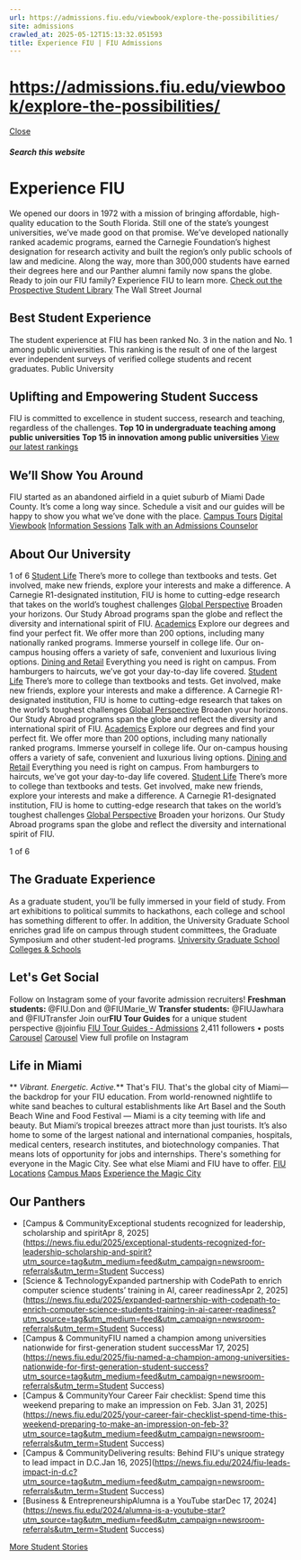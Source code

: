 ```yaml
---
url: https://admissions.fiu.edu/viewbook/explore-the-possibilities/
site: admissions
crawled_at: 2025-05-12T15:13:32.051593
title: Experience FIU | FIU Admissions
---
```


# https://admissions.fiu.edu/viewbook/explore-the-possibilities/

[ Close ](https://admissions.fiu.edu/experience-fiu/)
##### Search this website
# Experience FIU
We opened our doors in 1972 with a mission of bringing affordable, high-quality education to the South Florida. Still one of the state’s youngest universities, we’ve made good on that promise. We’ve developed nationally ranked academic programs, earned the Carnegie Foundation’s highest designation for research activity and built the region’s only public schools of law and medicine. Along the way, more than 300,000 students have earned their degrees here and our Panther alumni family now spans the globe. Ready to join our FIU family? Experience FIU to learn more.
[Check out the Prospective Student Library](https://admissions.fiu.edu/experience-fiu/prospective-student-digital-library/index.html)
The Wall Street Journal
## Best Student Experience
The student experience at FIU has been ranked No. 3 in the nation and No. 1 among public universities. This ranking is the result of one of the largest ever independent surveys of verified college students and recent graduates.
Public University
## Uplifting and Empowering Student Success
FIU is committed to excellence in student success, research and teaching, regardless of the challenges.
**Top 10 in undergraduate teaching among public universities**
**Top 15 in innovation among public universities**
[View our latest rankings](https://www.fiu.edu/about/rankings-facts/index.html)
## We’ll Show You Around
FIU started as an abandoned airfield in a quiet suburb of Miami Dade County. It’s come a long way since. Schedule a visit and our guides will be happy to show you what we’ve done with the place.
[Campus Tours](https://admissions.fiu.edu/experience-fiu/campus-tours/index.html)
[Digital Viewbook](https://admissions.fiu.edu/viewbook)
[Information Sessions](https://admissions.fiu.edu/experience-fiu/information-sessions/index.html)
[Talk with an Admissions Counselor](https://admissions.fiu.edu/contact/find-your-counselor/index.html)
## About Our University
1 of 6
[Student Life](https://www.fiu.edu/student-life/index.html)
There’s more to college than textbooks and tests. Get involved, make new friends, explore your interests and make a difference.
A Carnegie R1-designated institution, FIU is home to cutting-edge research that takes on the world’s toughest challenges
[Global Perspective](https://studyabroad.fiu.edu/)
Broaden your horizons. Our Study Abroad programs span the globe and reflect the diversity and international spirit of FIU.
[Academics](https://www.fiu.edu/academics/index.html)
Explore our degrees and find your perfect fit. We offer more than 200 options, including many nationally ranked programs.
Immerse yourself in college life. Our on-campus housing offers a variety of safe, convenient and luxurious living options.
[Dining and Retail](https://shop.fiu.edu/)
Everything you need is right on campus. From hamburgers to haircuts, we’ve got your day-to-day life covered.
[Student Life](https://www.fiu.edu/student-life/index.html)
There’s more to college than textbooks and tests. Get involved, make new friends, explore your interests and make a difference.
A Carnegie R1-designated institution, FIU is home to cutting-edge research that takes on the world’s toughest challenges
[Global Perspective](https://studyabroad.fiu.edu/)
Broaden your horizons. Our Study Abroad programs span the globe and reflect the diversity and international spirit of FIU.
[Academics](https://www.fiu.edu/academics/index.html)
Explore our degrees and find your perfect fit. We offer more than 200 options, including many nationally ranked programs.
Immerse yourself in college life. Our on-campus housing offers a variety of safe, convenient and luxurious living options.
[Dining and Retail](https://shop.fiu.edu/)
Everything you need is right on campus. From hamburgers to haircuts, we’ve got your day-to-day life covered.
[Student Life](https://www.fiu.edu/student-life/index.html)
There’s more to college than textbooks and tests. Get involved, make new friends, explore your interests and make a difference.
A Carnegie R1-designated institution, FIU is home to cutting-edge research that takes on the world’s toughest challenges
[Global Perspective](https://studyabroad.fiu.edu/)
Broaden your horizons. Our Study Abroad programs span the globe and reflect the diversity and international spirit of FIU.


1 of 6
## The Graduate Experience
As a graduate student, you’ll be fully immersed in your field of study. From art exhibitions to political summits to hackathons, each college and school has something different to offer. In addition, the University Graduate School enriches grad life on campus through student committees, the Graduate Symposium and other student-led programs.
[University Graduate School](http://gradschool.fiu.edu/)
[Colleges & Schools](https://www.fiu.edu/academics/colleges-schools/index.html)
## Let's Get Social
Follow on Instagram some of your favorite admission recruiters!
**Freshman students:** @FIU.Don and @FIUMarie_W
**Transfer students:** @FIUJawhara and @FIUTransfer 
Join our**FIU Tour Guides** for a unique student perspective @joinfiu
[FIU Tour Guides - Admissions](https://admissions.fiu.edu/experience-fiu/)
2,411 followers
• 
posts
[Carousel](https://admissions.fiu.edu/experience-fiu/)
[Carousel](https://admissions.fiu.edu/experience-fiu/)
View full profile on Instagram
## Life in Miami
** _Vibrant. Energetic. Active._** That's FIU. That's the global city of Miami—the backdrop for your FIU education. From world-renowned nightlife to white sand beaches to cultural establishments like Art Basel and the South Beach Wine and Food Festival — Miami is a city teeming with life and beauty.
But Miami’s tropical breezes attract more than just tourists. It’s also home to some of the largest national and international companies, hospitals, medical centers, research institutes, and biotechnology companies. That means lots of opportunity for jobs and internships.
There's something for everyone in the Magic City. See what else Miami and FIU have to offer.
[FIU Locations](https://www.fiu.edu/locations/index.html)
[Campus Maps](http://campusmaps.fiu.edu/)
[Experience the Magic City](https://admissions.fiu.edu/viewbook/we-are-miami/index.html)
## Our Panthers
  * [Campus & CommunityExceptional students recognized for leadership, scholarship and spiritApr 8, 2025](https://news.fiu.edu/2025/exceptional-students-recognized-for-leadership-scholarship-and-spirit?utm_source=tag&utm_medium=feed&utm_campaign=newsroom-referrals&utm_term=Student Success)
  * [Science & TechnologyExpanded partnership with CodePath to enrich computer science students’ training in AI, career readinessApr 2, 2025](https://news.fiu.edu/2025/expanded-partnership-with-codepath-to-enrich-computer-science-students-training-in-ai-career-readiness?utm_source=tag&utm_medium=feed&utm_campaign=newsroom-referrals&utm_term=Student Success)
  * [Campus & CommunityFIU named a champion among universities nationwide for first-generation student successMar 17, 2025](https://news.fiu.edu/2025/fiu-named-a-champion-among-universities-nationwide-for-first-generation-student-success?utm_source=tag&utm_medium=feed&utm_campaign=newsroom-referrals&utm_term=Student Success)
  * [Campus & CommunityYour Career Fair checklist: Spend time this weekend preparing to make an impression on Feb. 3Jan 31, 2025](https://news.fiu.edu/2025/your-career-fair-checklist-spend-time-this-weekend-preparing-to-make-an-impression-on-feb-3?utm_source=tag&utm_medium=feed&utm_campaign=newsroom-referrals&utm_term=Student Success)
  * [Campus & CommunityDelivering results: Behind FIU's unique strategy to lead impact in D.C.Jan 16, 2025](https://news.fiu.edu/2024/fiu-leads-impact-in-d.c?utm_source=tag&utm_medium=feed&utm_campaign=newsroom-referrals&utm_term=Student Success)
  * [Business & EntrepreneurshipAlumna is a YouTube starDec 17, 2024](https://news.fiu.edu/2024/alumna-is-a-youtube-star?utm_source=tag&utm_medium=feed&utm_campaign=newsroom-referrals&utm_term=Student Success)


[More Student Stories](https://news.fiu.edu/tag/Student%20Success/)

